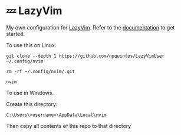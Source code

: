 # 💤 LazyVim

My own configuration for [LazyVim](https://github.com/LazyVim/LazyVim).
Refer to the [documentation](https://lazyvim.github.io/installation) to get started.

To use this on Linux.

    git clone --depth 1 https://github.com/npquintos/LazyVimUser ~/.config/nvim

    rm -rf ~/.config/nvim/.git

    nvim

To use in Windows.

Create this directory: 

    C:\Users\<username>\AppData\Local\nvim

Then copy all contents of this repo to that directory
